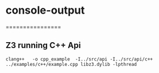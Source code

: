 # console-output
================

Z3 running C++ Api
------------------

    clang++   -o cpp_example  -I../src/api -I../src/api/c++ ../examples/c++/example.cpp libz3.dylib -lpthread
